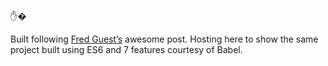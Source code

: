 ✋�

Built following [Fred Guest’s](http://fredguest.com/2015/03/06/building-a-stateless-rails-api-with-react-and-twitter-oauth/) awesome post. Hosting here to show the same project built using ES6 and 7 features courtesy of Babel.
